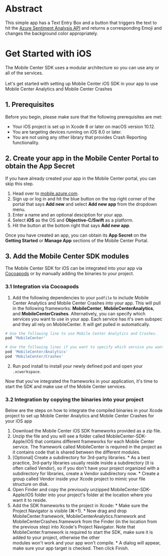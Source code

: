 # Abstract
This simple app has a Text Entry Box and a button that triggers the text to hit the [Azure Sentiment Analysis API](https://docs.microsoft.com/en-us/azure/cognitive-services/text-analytics/how-tos/text-analytics-how-to-sentiment-analysis) and returns a corresponding Emoji and changes the background color appropriately.

# Get Started with iOS
The Mobile Center SDK uses a modular architecture so you can use any or all of the services.
<br>
<br>
Let's get started with setting up Mobile Center iOS SDK in your app to use Mobile Center Analytics and Mobile Center Crashes

## 1. Prerequisites
Before you begin, please make sure that the following prerequisites are met:
* Your iOS project is set up in Xcode 8 or later on macOS version 10.12.
* You are targeting devices running on iOS 8.0 or later.
* You are not using any other library that provides Crash Reporting functionality.

## 2. Create your app in the Mobile Center Portal to obtain the App Secret
If you have already created your app in the Mobile Center portal, you can skip this step.
  1) Head over to [mobile.azure.com](https://mobile.azure.com).
  2) Sign up or log in and hit the blue button on the top right corner of the portal that says **Add new** and select **Add new app** from the dropdown menu.
  3) Enter a name and an optional desciption for your app.
  4) Select **iOS** as the OS and **Objective-C/Swift** as a platform.
  5) Hit the button at the bottom right that says **Add new app**.

Once you have created an app, you can obtain its **App Secret** on the **Getting Started** or **Manage App** sections of the Mobile Center Portal.

## 3. Add the Mobile Center SDK modules
The Mobile Center SDK for iOS can be integrated into your app via [Cocoapods](https://cocoapods.org/) or by manually adding the binaries to your project.

### 3.1 Integration via Cocoapods

  1) Add the following dependencies to your ```podfile``` to include Mobile Center Analytics and Mobile Center Crashes into your app. This will pull in the following frameworks: **MobileCenter**, **MobileCenterAnalytics**, and **MobileCenterCrashes**. Alternatively, you can specify which services you want to use in your app. Each service has it's own subspec and they all rely on MobileCenter. It will get pulled in automatically.
  ```ruby
  # Use the following line to use Mobile Center Analytics and Crashes.
pod 'MobileCenter'

# Use the following lines if you want to specify which service you want to use.
pod 'MobileCenter/Analytics'
pod 'MobileCenter/Crashes'
```
  2) Run pod install to install your newly defined pod and open your ```.xcworkspace```.
  
  Now that you've integrated the frameworks in your application, it's time to start the SDK and make use of the Mobile Center services.
  
### 3.2 Integration by copying the binaries into your project

Below are the steps on how to integrate the compiled binaries in your Xcode project to set up Mobile Center Analytics and Mobile Center Crashes for your iOS app
  1) Download the Mobile Center iOS SDK frameworks provided as a zip file.
  2) Unzip the file and you will see a folder called MobileCenter-SDK-Apple/iOS that contains different frameworks for each Mobile Center service. The framework called MobileCenter is required in the project as it contains code that is shared between the different modules.
  3) [Optional] Create a subdirectory for 3rd-party libraries.
          * As a best practice, 3rd-party libraries usually reside inside a subdirectory (it is often called Vendor), so if you don't have your project organized with a subdirectory for libraries, create a Vendor subdirectory now.
          * Create a group called Vendor inside your Xcode project to mimic your file structure on disk.
  4) Open Finder and copy the previously unzipped MobileCenter-SDK-Apple/iOS folder into your project's folder at the location where you want it to reside.
  5) Add the SDK frameworks to the project in Xcode:
          * Make sure the Project Navigator is visible (⌘+1).
          * Now drag and drop MobileCenter.framework, MobileCenterAnalytics.framework and MobileCenterCrashes.framework from              the Finder (in the location from the previous step) into Xcode's Project Navigator. Note that           
           MobileCenter.framework is required to start the SDK, make sure it is added to your project, otherwise the other    
           modules won't work and your app won't compile.
          * A dialog will appear, make sure your app target is checked. Then click Finish.
  
  
  
  
  
  
  
  
  
  
  
  
  
  
  
